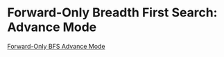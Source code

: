 # Forward-Only Breadth First Search: Advance Mode

[Forward-Only BFS Advance Mode](https://raw.githubusercontent.com/gunrock/io/master/plots/gunrock_primitives_bfs_advance_mode_table.html ':include :type=markdown')
